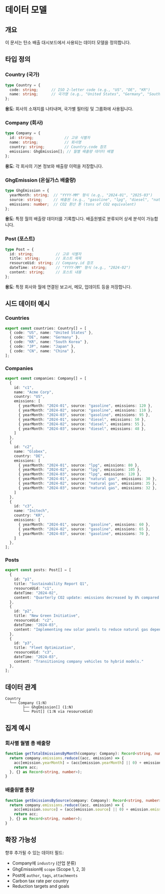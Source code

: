 # 데이터 모델

## 개요

이 문서는 탄소 배출 대시보드에서 사용되는 데이터 모델을 정의합니다.

## 타입 정의

### Country (국가)

```typescript
type Country = {
  code: string;      // ISO 2-letter code (e.g., "US", "DE", "KR")
  name: string;      // 국가명 (e.g., "United States", "Germany", "South Korea")
};
```

**용도**: 회사의 소재지를 나타내며, 국가별 필터링 및 그룹화에 사용됩니다.

### Company (회사)

```typescript
type Company = {
  id: string;              // 고유 식별자
  name: string;            // 회사명
  country: string;         // Country.code 참조
  emissions: GhgEmission[]; // 월별 배출량 데이터 배열
};
```

**용도**: 각 회사의 기본 정보와 배출량 이력을 저장합니다.

### GhgEmission (온실가스 배출량)

```typescript
type GhgEmission = {
  yearMonth: string;  // "YYYY-MM" 형식 (e.g., "2024-01", "2025-03")
  source: string;     // 배출원 (e.g., "gasoline", "lpg", "diesel", "natural gas")
  emissions: number;  // CO2 환산 톤 (tons of CO2 equivalent)
};
```

**용도**: 특정 월의 배출량 데이터를 기록합니다. 배출원별로 분류되어 상세 분석이 가능합니다.

### Post (포스트)

```typescript
type Post = {
  id: string;          // 고유 식별자
  title: string;       // 포스트 제목
  resourceUid: string; // Company.id 참조
  dateTime: string;    // "YYYY-MM" 형식 (e.g., "2024-02")
  content: string;     // 포스트 내용
};
```

**용도**: 특정 회사와 월에 연결된 보고서, 메모, 업데이트 등을 저장합니다.

## 시드 데이터 예시

### Countries

```typescript
export const countries: Country[] = [
  { code: "US", name: "United States" },
  { code: "DE", name: "Germany" },
  { code: "KR", name: "South Korea" },
  { code: "JP", name: "Japan" },
  { code: "CN", name: "China" },
];
```

### Companies

```typescript
export const companies: Company[] = [
  {
    id: "c1",
    name: "Acme Corp",
    country: "US",
    emissions: [
      { yearMonth: "2024-01", source: "gasoline", emissions: 120 },
      { yearMonth: "2024-02", source: "gasoline", emissions: 110 },
      { yearMonth: "2024-03", source: "gasoline", emissions: 95 },
      { yearMonth: "2024-01", source: "diesel", emissions: 50 },
      { yearMonth: "2024-02", source: "diesel", emissions: 55 },
      { yearMonth: "2024-03", source: "diesel", emissions: 48 },
    ]
  },
  {
    id: "c2",
    name: "Globex",
    country: "DE",
    emissions: [
      { yearMonth: "2024-01", source: "lpg", emissions: 80 },
      { yearMonth: "2024-02", source: "lpg", emissions: 105 },
      { yearMonth: "2024-03", source: "lpg", emissions: 120 },
      { yearMonth: "2024-01", source: "natural gas", emissions: 30 },
      { yearMonth: "2024-02", source: "natural gas", emissions: 35 },
      { yearMonth: "2024-03", source: "natural gas", emissions: 32 },
    ]
  },
  {
    id: "c3",
    name: "Initech",
    country: "KR",
    emissions: [
      { yearMonth: "2024-01", source: "gasoline", emissions: 60 },
      { yearMonth: "2024-02", source: "gasoline", emissions: 65 },
      { yearMonth: "2024-03", source: "gasoline", emissions: 70 },
    ]
  },
];
```

### Posts

```typescript
export const posts: Post[] = [
  {
    id: "p1",
    title: "Sustainability Report Q1",
    resourceUid: "c1",
    dateTime: "2024-02",
    content: "Quarterly CO2 update: emissions decreased by 8% compared to January."
  },
  {
    id: "p2",
    title: "New Green Initiative",
    resourceUid: "c2",
    dateTime: "2024-03",
    content: "Implementing new solar panels to reduce natural gas dependency."
  },
  {
    id: "p3",
    title: "Fleet Optimization",
    resourceUid: "c3",
    dateTime: "2024-03",
    content: "Transitioning company vehicles to hybrid models."
  },
];
```

## 데이터 관계

```
Country
  └── Company (1:N)
        ├── GhgEmission[] (1:N)
        └── Post[] (1:N via resourceUid)
```

## 집계 예시

### 회사별 월별 총 배출량

```typescript
function getTotalEmissionsByMonth(company: Company): Record<string, number> {
  return company.emissions.reduce((acc, emission) => {
    acc[emission.yearMonth] = (acc[emission.yearMonth] || 0) + emission.emissions;
    return acc;
  }, {} as Record<string, number>);
}
```

### 배출원별 총량

```typescript
function getEmissionsBySource(company: Company): Record<string, number> {
  return company.emissions.reduce((acc, emission) => {
    acc[emission.source] = (acc[emission.source] || 0) + emission.emissions;
    return acc;
  }, {} as Record<string, number>);
}
```

## 확장 가능성

향후 추가될 수 있는 데이터 필드:

- Company에 `industry` (산업 분류)
- GhgEmission에 `scope` (Scope 1, 2, 3)
- Post에 `author`, `tags`, `attachments`
- Carbon tax rate per country
- Reduction targets and goals
